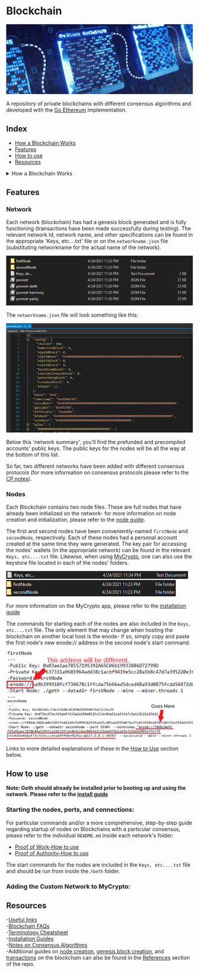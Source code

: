 
# Blockchain
![introImage](https://github.com/Santiago-Pedemonte/Private-Blockchains/blob/main/Screenshots/blockchain-use-cases.jpg)

A repository of private blockchains with different consensus algorithms and developed with the [Go Ethereum](https://geth.ethereum.org/) implementation.

## Index

- [How a Blockchain Works](https://github.com/Santiago-Pedemonte/Private-Blockchains#how-a-blockchain-works)
- [Features](https://github.com/Santiago-Pedemonte/Private-Blockchains#features)
- [How to use](https://github.com/Santiago-Pedemonte/Private-Blockchains#how-to-use)
- [Resources](https://github.com/Santiago-Pedemonte/Private-Blockchains#resources)

<details><summary> How a Blockchain Works </summary>
  
   <img class="fit-picture"
     src="https://github.com/Santiago-Pedemonte/Private-Blockchains/blob/main/Screenshots/infoBlockchain.jpg"
     alt="What is a Blockchain">
  
   [Source: Bitpanda](https://www.bitpanda.com/academy/en/lessons/how-does-a-blockchain-work/)
</details>

## Features

### Network

Each network (blockchain) has had a genesis block generated and is fully functioning (transactions have been made successfully during testing). The relevant network Id, network name, and other specifications can be found in the appropriate 'Keys, etc....txt' file or on the `networkname.json` file (substituting networkname for the actual name of the network).

![Network Files](https://github.com/Santiago-Pedemonte/Private-Blockchains/blob/main/Screenshots/networkFilesSS.png)

The `networkname.json` file will look something like this:

![Network info](https://github.com/Santiago-Pedemonte/Private-Blockchains/blob/main/Screenshots/pownetConfigSS.png)

Below this 'network summary', you'll find the prefunded and precompiled accounts' public keys. The public keys for the nodes will be all the way at the bottom of this list.

So far, two different networks have been added with different consensus protocols (for more information on consensus protocols please refer to the [CP notes](https://github.com/Santiago-Pedemonte/Private-Blockchains/blob/main/References/Notes%20on%20Different%20Consensus%20Algorithms.md)).

### Nodes

Each Blockchain contains two node files. These are full nodes that have already been initialized on the network- for more information on node creation and initialization, please refer to the [node guide](https://github.com/Santiago-Pedemonte/Private-Blockchains/blob/main/References/Node%20Creation%20and%20Initialization.md).

The first and second nodes have been conveniently-named `firstNode` and `secondNode`, respectively. Each of these nodes had a personal account created at the same time they were generated. The key pair for accessing the nodes' wallets (in the appropriate network) can be found in the relevant `Keys, etc....txt` file. Likewise, when using [MyCrypto](https://mycrypto.com/), one can also use the keystore file located in each of the nodes' folders.

![Keys,etc...](https://github.com/Santiago-Pedemonte/Private-Blockchains/blob/main/Screenshots/keyEtcSS.png)
![Node Files](https://github.com/Santiago-Pedemonte/Private-Blockchains/blob/main/Screenshots/nodeFilesSS.png)

For more information on the MyCrypto app, please refer to the [installation guide](https://github.com/Santiago-Pedemonte/Private-Blockchains/blob/main/References/Installation%20Guides.md#installing-mycrypto-desktop-app)

The commands for starting each of the nodes are also included in the `Keys, etc....txt` file. The only element that may change when hosting the blockchain on another local host is the enode- if so, simply copy and paste the first node's new enode:// address in the second node's start command.

![firstEnodeSS](https://github.com/Santiago-Pedemonte/Private-Blockchains/blob/main/Screenshots/firstEnodeSS.png)
![secondEnodeSS](https://github.com/Santiago-Pedemonte/Private-Blockchains/blob/main/Screenshots/secondEnodeSS.png)

Links to more detailed explanations of these in the [How to Use](https://github.com/Santiago-Pedemonte/Private-Blockchains#how-to-use) section below.

## How to use
**Note: Geth should already be installed prior to booting up and using the network. Please refer to the [install guide](https://github.com/Santiago-Pedemonte/Private-Blockchains/blob/main/References/Installation%20Guides.md#installing-go-ethereum-tools)**

### Starting the nodes, ports, and connections:

For particular commands and/or a more comprehensive, step-by-step guide regarding startup of nodes on Blockchains with a particular consensus, please refer to the individual `README.md` inside each network's folder:
* [Proof of Work-How to use](https://github.com/Santiago-Pedemonte/Private-Blockchains/blob/main/Proof-of-Work%20Blockchain)
* [Proof of Authority-How to use](https://github.com/Santiago-Pedemonte/Private-Blockchains/blob/main/Proof-of-Authority%20Blockchain)

The start commands for the nodes are included in the `Keys, etc....txt` file and should be run from inside the `/Geth` folder.

### Adding the Custom Network to MyCrypto:


## Resources

-[Useful links](https://github.com/Santiago-Pedemonte/Private-Blockchains/blob/main/References/Useful%20Links.md)\
-[Blockchain FAQs](https://github.com/Santiago-Pedemonte/Private-Blockchains/blob/main/References/Blockchain%20FAQ.md)\
-[Terminology Cheatsheet](https://github.com/Santiago-Pedemonte/Private-Blockchains/blob/main/References/Blockchain%20Terminology%20Cheatsheet.md)\
-[Installation Guides](https://github.com/Santiago-Pedemonte/Private-Blockchains/blob/main/References/Installation%20Guides.md)\
-[Notes on Consensus Algorithms](https://github.com/Santiago-Pedemonte/Private-Blockchains/blob/main/References/Notes%20on%20Different%20Consensus%20Algorithms.md)\
-Additional guides on [node creation](https://github.com/Santiago-Pedemonte/Private-Blockchains/blob/main/References/Node%20Creation%20and%20Initialization.md), [genesis block creation](https://github.com/Santiago-Pedemonte/Private-Blockchains/blob/main/References/Creating%20a%20Genesis%20Block.md), and [transactions](https://github.com/Santiago-Pedemonte/Private-Blockchains/blob/main/References/Transaction%20Guide.md) on the blockchain can also be found in the [References](https://github.com/Santiago-Pedemonte/Private-Blockchains/tree/main/References) section of the repo.

